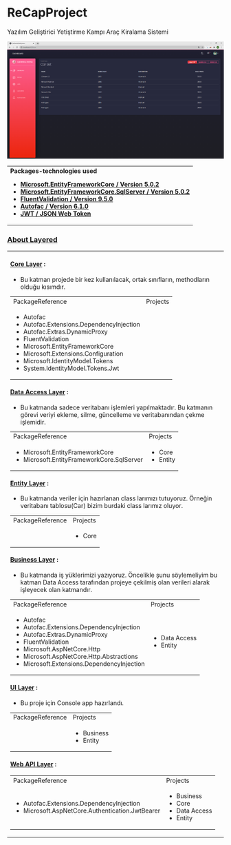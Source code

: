 # ReCapProject
Yazılım Geliştirici Yetiştirme Kampı Araç Kiralama Sistemi 

![](https://github.com/mervbayrak/ReCapProject/blob/main/CarRentalWebSystem/src/assets/screenn.png)

<table>
<tr>
<td>
  <b>Packages-technologies used</b>

* [**Microsoft.EntityFrameworkCore / Version 5.0.2**](https://www.nuget.org/packages/Microsoft.EntityFrameworkCore) 
* [**Microsoft.EntityFrameworkCore.SqlServer / Version 5.0.2**](https://www.nuget.org/packages/Microsoft.EntityFrameworkCore.SqlServer) 
* [**FluentValidation / Version 9.5.0**](https://www.nuget.org/packages/FluentValidation/) 
* [**Autofac / Version 6.1.0**](https://www.nuget.org/packages/Autofac/) 
* [**JWT / JSON Web Token**](https://jwt.io/) 


</td>
</tr>
</table>



### [About Layered](#About-Layered)
<table>
  <tr>
<td>
  
#### [Core Layer](https://github.com/mervbayrak/ReCapProject/tree/main/CarRentalSystem/CarRentalSystem.Core) : 
* Bu katman projede bir kez kullanılacak, ortak sınıfların, methodların olduğu kısımdır. 

<table>
<tr>
<td>PackageReference</td>
<td>Projects</td>
</tr>
<tr>
<td>
      
* Autofac
* Autofac.Extensions.DependencyInjection
* Autofac.Extras.DynamicProxy
* FluentValidation
* Microsoft.EntityFrameworkCore
* Microsoft.Extensions.Configuration
* Microsoft.IdentityModel.Tokens
* System.IdentityModel.Tokens.Jwt
      
</td>
<td></td>
</tr>
</table>
 


#### [Data Access Layer](https://github.com/mervbayrak/ReCapProject/tree/main/CarRentalSystem/CarRentalSystem.DataAccess) : 
* Bu katmanda sadece veritabanı işlemleri yapılmaktadır. Bu katmanın görevi veriyi ekleme, silme, güncelleme ve veritabanından çekme işlemidir. 

<table>
<tr>
<td>PackageReference</td>
<td>Projects</td>
</tr>
<tr>
<td>
  
* Microsoft.EntityFrameworkCore
* Microsoft.EntityFrameworkCore.SqlServer
</td>
<td>
  
* Core
* Entity
</td>
</tr>
</table>



#### [Entity Layer](https://github.com/mervbayrak/ReCapProject/tree/main/CarRentalSystem/CarRentalSystem.Entities) : 
* Bu katmanda veriler için hazırlanan class larımızı tutuyoruz. Örneğin veritabanı tablosu(Car) bizim burdaki class larımız oluyor.
<table>
<tr>
    <td>PackageReference</td>
    <td>Projects</td>
</tr>
<tr>
<td>
  </td>
<td>
  
 * Core
  </td>
</tr>
</table>

#### [Business Layer](https://github.com/mervbayrak/ReCapProject/tree/main/CarRentalSystem/CarRentalSystem.Business) : 
* Bu katmanda iş yüklerimizi yazıyoruz. Öncelikle şunu söylemeliyim bu katman Data Access tarafından projeye çekilmiş olan verileri alarak işleyecek olan katmandır. 
<table>
<tr>
    <td>PackageReference</td>
    <td>Projects</td>
</tr>
<tr>
<td>
  
* Autofac
* Autofac.Extensions.DependencyInjection
* Autofac.Extras.DynamicProxy
* FluentValidation
* Microsoft.AspNetCore.Http
* Microsoft.AspNetCore.Http.Abstractions
* Microsoft.Extensions.DependencyInjection
</td>
<td>

* Data Access
* Entity
  </td>
</tr>
</table> 


#### [UI Layer](https://github.com/mervbayrak/ReCapProject/tree/main/CarRentalSystem/CarRentalSystem.Console) :
* Bu proje için Console app hazırlandı.
<table>
<tr>
    <td>PackageReference</td>
    <td>Projects</td>
</tr>
<tr>
    <td>
    
  </td>
    <td>
  
 * Business
* Entity
  </td>
</tr>
</table> 


#### [Web API Layer](https://github.com/mervbayrak/ReCapProject/tree/main/CarRentalSystem/CarRentalSystem.WebAPI) :
<table>
<tr>
    <td>PackageReference</td>
    <td>Projects</td>
</tr>
<tr>
<td>
    
    
* Autofac.Extensions.DependencyInjection
* Microsoft.AspNetCore.Authentication.JwtBearer

</td>
<td>
  
  
* Business
* Core
* Data Access
* Entity

</td>
</tr>
</table> 

</td>
</tr>
</table>
